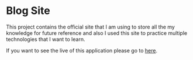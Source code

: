 # Blog Site
This project contains the official site that I am using to store all
the my knowledge for future reference and also I used this site
to practice multiple technologies that I want to learn.

If you want to see the live of this application please go to [here](http://jonathanjaramorales.herokuapp.com/).
